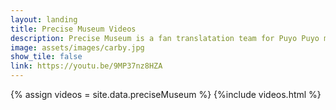 ```yaml
---
layout: landing
title: Precise Museum Videos
description: Precise Museum is a fan translatation team for Puyo Puyo media. Including manga, interviews, and the games themselves!<br \><br \>https://www.precisemuseum.com/
image: assets/images/carby.jpg
show_tile: false
link: https://youtu.be/9MP37nz8HZA
---
```


{% assign videos = site.data.preciseMuseum %}
{%include videos.html %}